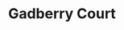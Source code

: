 ---
title: Gadberry Court
phone: (408) 928-2750
website: http://www.roemcorp.com/projects/gadberry-courts/
management: FPI Management Inc.
location: "San Jose"
tags: []
---